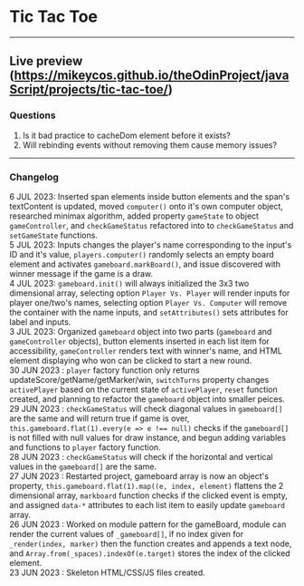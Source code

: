 # Tic Tac Toe
---
Live preview (https://mikeycos.github.io/theOdinProject/javaScript/projects/tic-tac-toe/)
---
### Questions
1. Is it bad practice to cacheDom element before it exists?
2. Will rebinding events without removing them cause memory issues?
---
### Changelog
6 JUL 2023: Inserted span elements inside button elements and the span's textContent is updated, moved `computer()` onto it's own computer object, researched minimax algorithm, added property `gameState` to object `gameController`, and `checkGameStatus` refactored into to `checkGameStatus` and `setGameState` functions.  
5 JUL 2023: Inputs changes the player's name corresponding to the input's ID and it's value, `players.computer()` randomly selects an empty board element and activates `gameboard.markBoard()`, and issue discovered with winner message if the game is a draw.  
4 JUL 2023: `gameboard.init()` will always initialized the 3x3 two dimensional array, selecting option `Player Vs. Player` will render inputs for player one/two's names, selecting option `Player Vs. Computer` will remove the container with the name inputs, and `setAttributes()` sets attributes for label and inputs.  
3 JUL 2023: Organized `gameboard` object into two parts (`gameboard` and `gameController` objects), button elements inserted in each list item for accessibility, `gameController` renders text with winner's name, and HTML element displaying who won can be clicked to start a new round.  
30 JUN 2023 : `player` factory function only returns updateScore/getName/getMarker/win, `switchTurns` property changes `activePlayer` based on the current state of `activePlayer`, `reset` function created, and planning to refactor the `gameboard` object into smaller peices.  
29 JUN 2023 : `checkGameStatus` will check diagonal values in `gameboard[]` are the same and will return true if game is over, `this.gameboard.flat(1).every(e => e !== null)` checks if the `gameboard[]` is not filled with null values for draw instance, and begun adding variables and functions to `player` factory function.  
28 JUN 2023 : `checkGameStatus` will check if the horizontal and vertical values in the `gameboard[]` are the same.  
27 JUN 2023 : Restarted project, gameboard array is now an object's property, `this.gameboard.flat(1).map((e, index, element)` flattens the 2 dimensional array, `markboard` function checks if the clicked event is empty, and assigned `data-*` attributes to each list item to easily update `gameboard` array.  
26 JUN 2023 : Worked on module pattern for the gameBoard, module can render the current values of `_gameboard[]`, if no index given for `_render(index, marker)` then the function creates and appends a text node, and `Array.from(_spaces).indexOf(e.target)` stores the index of the clicked element.  
23 JUN 2023 : Skeleton HTML/CSS/JS files created.  
